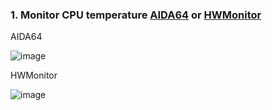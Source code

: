 ### 1. Monitor CPU temperature [AIDA64](https://www.aida64.com/downloads/YWY1MWUxM2E=) or [HWMonitor](https://hwmonitor.en.softonic.com/)

AIDA64

![image](https://user-images.githubusercontent.com/96930989/227783245-5ad8c57c-cf41-4976-a30e-76b05c2fb6ed.png)

HWMonitor

![image](https://user-images.githubusercontent.com/96930989/227783270-7e791778-e45b-4259-b939-2b434461bb1b.png)
